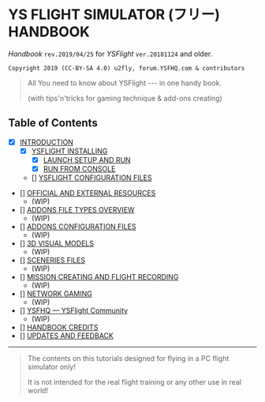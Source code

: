 # YS FLIGHT SIMULATOR (フリー) HANDBOOK

*Handbook* `rev.2019/04/25` for *YSFlight* `ver.20181124` and older.

```
Copyright 2019 (CC-BY-SA 4.0) u2fly, forum.YSFHQ.com & contributors
```

> All You need to know about YSFlight --- in one handy book.
>
> (with tips'n'tricks for gaming technique & add-ons creating)

## Table of Contents

- [x] [INTRODUCTION](introduction.md)
  - [x] [YSFLIGHT INSTALLING](ysflight-installing.md)
    - [x] [LAUNCH SETUP AND RUN](ysflight-installing.md#launch-setup-and-run)
    - [x] [RUN FROM CONSOLE](ysflight-installing.md#run-from-console)
  - [] [YSFLIGHT CONFIGURATION FILES](ysflight-configuration-files.md)
- [] [OFFICIAL AND EXTERNAL RESOURCES](official-and-external-resources.md)
  - (WIP)
- [] [ADDONS FILE TYPES OVERVIEW](addons-file-types-overview.md)
  - (WIP)
- [] [ADDONS CONFIGURATION FILES](addons-configuration-files.md)
  - (WIP)
- [] [3D VISUAL MODELS](3d-visual-models.md)
  - (WIP)
- [] [SCENERIES FILES](sceneries-files.md)
  - (WIP)
- [] [MISSION CREATING AND FLIGHT RECORDING](mission-creating-and-flight-recording.md)
  - (WIP)
- [] [NETWORK GAMING](network-gaming.md)
  - (WIP)
- [] [YSFHQ — YSFlight Community](ysfhq-ysfight-community.md)
  - (WIP)
- [] [HANDBOOK CREDITS](handbook-credits.md)
- [] [UPDATES AND FEEDBACK](updates-and-feedback.md)

***

> The contents on this tutorials designed for flying in a PC flight simulator only!
>
> It is not intended for the real flight training or any other use in real world!
